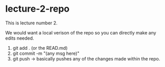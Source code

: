 # lecture-2-repo

This is lecture number 2.

We would want a local verison of the repo so you can directly make any edits needed. 

1. git add . (or the READ.md)
2. git commit -m "(any msg here)" 
3. git push -> basically pushes any of the changes made within the repo.